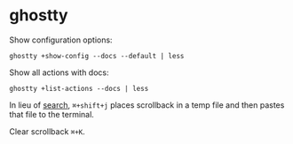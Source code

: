 # ghostty

Show configuration options:

```
ghostty +show-config --docs --default | less
```

Show all actions with docs:

```
ghostty +list-actions --docs | less
```

In lieu of [search](https://github.com/ghostty-org/ghostty/issues/189), `⌘+shift+j` places scrollback in a temp file and then pastes that file to the terminal.

Clear scrollback `⌘+K`.
